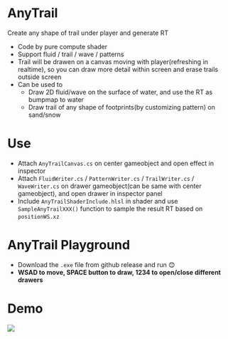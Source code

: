 # AnyTrail
Create any shape of trail under player and generate RT
-  Code by pure compute shader
- Support fluid / trail / wave / patterns
- Trail will be drawen on a canvas moving with player(refreshing in realtime), so you can draw more detail within screen and erase trails outside screen
- Can be used to 
    - Draw 2D fluid/wave on the surface of water, and use the RT as bumpmap to water
    - Draw trail of any shape of footprints(by customizing pattern) on sand/snow

# Use
- Attach `AnyTrailCanvas.cs` on center gameobject and open effect in inspector
- Attach `FluidWriter.cs` / `PatternWriter.cs` / `TrailWriter.cs` / `WaveWriter.cs` on drawer gameobject(can be same with center gameobject), and open drawer in inspector panel
- Include `AnyTrailShaderInclude.hlsl` in shader and use `SampleAnyTrailXXX()` function to sample the result RT based on `positionWS.xz`


# AnyTrail Playground
- Download the `.exe` file from github release and run 😊
- **WSAD to move, SPACE button to draw, 1234 to open/close different drawers**

# Demo
[![](https://res.cloudinary.com/marcomontalbano/image/upload/v1706473848/video_to_markdown/images/youtube--TYqMZxu4BuU-c05b58ac6eb4c4700831b2b3070cd403.jpg)](https://www.youtube.com/watch?v=TYqMZxu4BuU "")